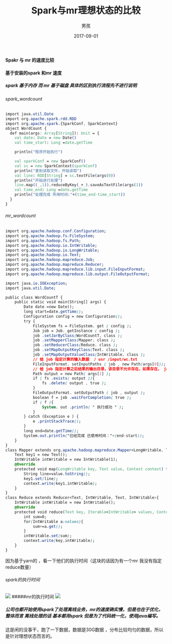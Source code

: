 ﻿---
layout: post
title: 'Spark与mr理想状态的比较'
date: 2017-09-01
author: 男孩
tags: spark
---

#### Spakr 与  mr 的速度比较

#### 基于安装的spark 和mr  速度

##### spark 基于内存 而 mr 基于磁盘 具体的区别执行流程先不进行说明

###### spark_wordcount
```css
import java.util.Date
import org.apache.spark.rdd.RDD
import org.apache.spark.{SparkConf, SparkContext}
object WordCount {
  def main(args: Array[String]): Unit = {
    val date: Date = new Date()
    val time_start: Long =date.getTime

    println("程序开始执行")

    val sparkConf = new SparkConf()
    val sc = new SparkContext(sparkConf)
    println("拿到读取文件，开始读取")
    val line: RDD[String] = sc.textFile(args(0))
    println("开始进行处理")
    line.map((_,1)).reduceByKey(_+_).saveAsTextFile(args(1))
    val time_end: Long =date.getTime
    println("处理完成 所用时间:"+(time_end-time_start))
  }
}

```
###### mr_wordcount
```css
import org.apache.hadoop.conf.Configuration;
import org.apache.hadoop.fs.FileSystem;
import org.apache.hadoop.fs.Path;
import org.apache.hadoop.io.IntWritable;
import org.apache.hadoop.io.LongWritable;
import org.apache.hadoop.io.Text;
import org.apache.hadoop.mapreduce.Job;
import org.apache.hadoop.mapreduce.Reducer;
import org.apache.hadoop.mapreduce.lib.input.FileInputFormat;
import org.apache.hadoop.mapreduce.lib.output.FileOutputFormat;

import java.io.IOException;
import java.util.Date;

public class WordCountT {
    public static void main(String[] args) {
        Date date =new Date();
        long start=date.getTime();
        Configuration config = new Configuration();
        try {
            FileSystem fs = FileSystem. get ( config );
            Job job = Job. getInstance ( config );
            job .setJarByClass(WordCountT. class );
            job .setMapperClass(Mapper. class );
            job .setReducerClass(Reduce. class );
            job .setMapOutputKeyClass(Text. class );
            job .setMapOutputValueClass(IntWritable. class );
            // 给 job 指定计算的输入数据  / usr /input/wc.txt
            FileInputFormat. setInputPaths ( job , new Path(args[0]));
            // 给 job 指定计算之后结果的输出目录，该目录不允许存在，如果存在， job 执行出错
            Path output = new Path( args[1] );
            if ( fs .exists( output )){
                fs .delete( output , true );
            }
            FileOutputFormat. setOutputPath ( job , output );
            boolean f = job .waitForCompletion( true );
            if ( f ){
                System. out .println( " 执行成功 " );
            }
        } catch (Exception e ) {
            e .printStackTrace();
        }
        long end=date.getTime();
        System.out.println("已经完成 已使用时间："+(end-start));
    }
}
class Mapper extends org.apache.hadoop.mapreduce.Mapper<LongWritable, Text, Text, IntWritable>{
    Text key1 = new Text();
    IntWritable intWritable = new IntWritable(1);
    @Override
    protected void map(LongWritable key, Text value, Context context) throws IOException, InterruptedException {
        String line=value.toString();
        key1.set(line);
        context.write(key1,intWritable);
    }
}
class Reduce extends Reducer<Text, IntWritable, Text, IntWritable>{
    IntWritable intWritable = new IntWritable();
    @Override
    protected void reduce(Text key, Iterable<IntWritable> values, Context context) throws IOException, InterruptedException {
        int sum=0;
        for(IntWritable a:values){
            sum+=a.get();
        }
        intWritable.set(sum);
        context.write(key,intWritable);
    }
}
```
因为基于yarn的 ，看一下他们的执行时间（这块的话因为有一个mr 我没有指定reduce数量）
###### spark的执行时间
![](http://img.wordboy.cn/project/spark/wordcount/spark.PNG)
#####mr的执行时间
![](http://img.wordboy.cn/project/spark/wordcount/mr%20.PNG)

##### 公司也都开始使用spark了处理离线业务，mr的速度确实慢，但是也在于优化，整体而言 离线处理的话 基本都用spark 但是为了代码统一化，使用java编写。

这是闲的没事干，跑了一下数据，数据是30G数据 ，分布比较均匀的数据，所以是针对理想状态而言的。